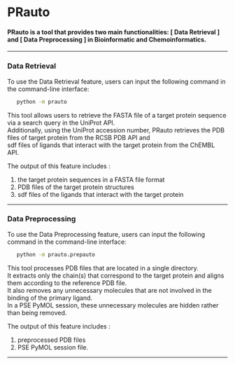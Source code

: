 # PRauto
 
#### PRauto is a tool that provides two main functionalities: [ Data Retrieval ] and [ Data Preprocessing ] in Bioinformatic and Chemoinformatics.
_______________________________________________________________________________________________________________________________________
###
### Data Retrieval
To use the Data Retrieval feature, users can input the following command in the command-line interface:

```bash
   python -m prauto
```

This tool allows users to retrieve the FASTA file of a target protein sequence via a search query in the UniProt API.  
Additionally, using the UniProt accession number, PRauto retrieves the PDB files of target protein from the RCSB PDB API and  
sdf files of ligands that interact with the target protein from the ChEMBL API.

The output of this feature includes : 
1. the target protein sequences in a FASTA file format 
2. PDB files of the target protein structures
3. sdf files of the ligands that interact with the target protein

________________________________________________________________________________________________________________________________________
###
### Data Preprocessing
To use the Data Preprocessing feature, users can input the following command in the command-line interface:

```bash
   python -m prauto.prepauto
```

This tool processes PDB files that are located in a single directory.  
It extracts only the chain(s) that correspond to the target protein and aligns them according to the reference PDB file.  
It also removes any unnecessary molecules that are not involved in the binding of the primary ligand.  
In a PSE PyMOL session, these unnecessary molecules are hidden rather than being removed.

The output of this feature includes : 
1. preprocessed PDB files
2. PSE PyMOL session file.

___________________________________________________________________________________________________________________________________________
